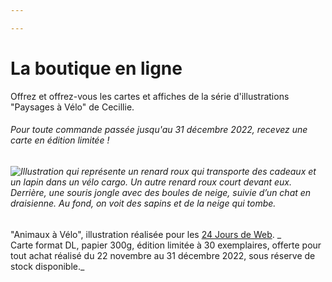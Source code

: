 ```yaml
---

---
```

# La boutique en ligne

Offrez et offrez-vous les cartes et affiches de la série d'illustrations "Paysages à Vélo" de Cecillie.

###### Pour toute commande passée jusqu'au 31 décembre 2022, recevez une carte en édition limitée !

###### ![Illustration qui représente un renard roux qui transporte des cadeaux et un lapin dans un vélo cargo.  Un autre renard roux court devant eux. Derrière, une souris jongle avec des boules de neige, suivie d’un chat en draisienne. Au fond, on voit des sapins et de la neige qui tombe.](/images/animaux-velo.jpg)  
"Animaux à Vélo", illustration réalisée pour les [24 Jours de Web](https://www.24joursdeweb.fr/ "24 Jours de Web"). _  
Carte format DL, papier 300g, édition limitée à 30 exemplaires, offerte pour tout achat réalisé du 22 novembre au 31 décembre 2022, sous réserve de stock disponible._